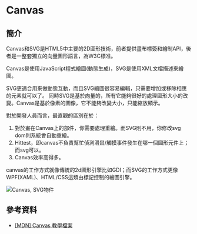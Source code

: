# Canvas

## 簡介

Canvas和SVG是HTML5中主要的2D圖形技術，前者提供畫布標簽和繪制API，後者是一整套獨立的向量圖形語言，為W3C標准。

Canvas是使用JavaScript程式繪圖(動態生成)，SVG是使用XML文檔描述來繪圖。

SVG更適合用來做動態互動，而且SVG繪圖很容易編輯，只需要增加或移除相應的元素就可以了。 同時SVG是基於向量的，所有它能夠很好的處理圖形大小的改變。Canvas是基於像素的圖像，它不能夠改變大小，只能縮放顯示。

對於開發人員而言，最直觀的區別在於：

1. 對於畫在Canvas上的部件，你需要處理重繪。而SVG則不用，你修改svg dom則系統會自動重繪。
2. Hittest，即canvas不負責幫忙偵測滑鼠/觸摸事件發生在哪一個圖形元件上；而svg可以。
3. Canvas效率高得多。

canvas的工作方式就像傳統的2d圖形引擎比如GDI；而SVG的工作方式更像WPF(XAML)、HTML/CSS這類由標記控制的繪圖引擎。



![Canvas, SVG物件](../.gitbook/assets/canvas\_svg-min.png)

## 參考資料

* [\[MDN\] Canvas 教學檔案](https://developer.mozilla.org/zh-TW/docs/Web/API/Canvas\_API/Tutorial)

